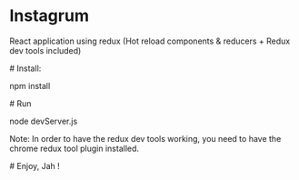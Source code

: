 # Instagrum

React application using redux (Hot reload components & reducers + Redux dev tools included)


# Install:

npm install

# Run
 
node devServer.js

Note: In order to have the redux dev tools working, you need to have the chrome redux tool plugin installed.

# Enjoy, Jah !

